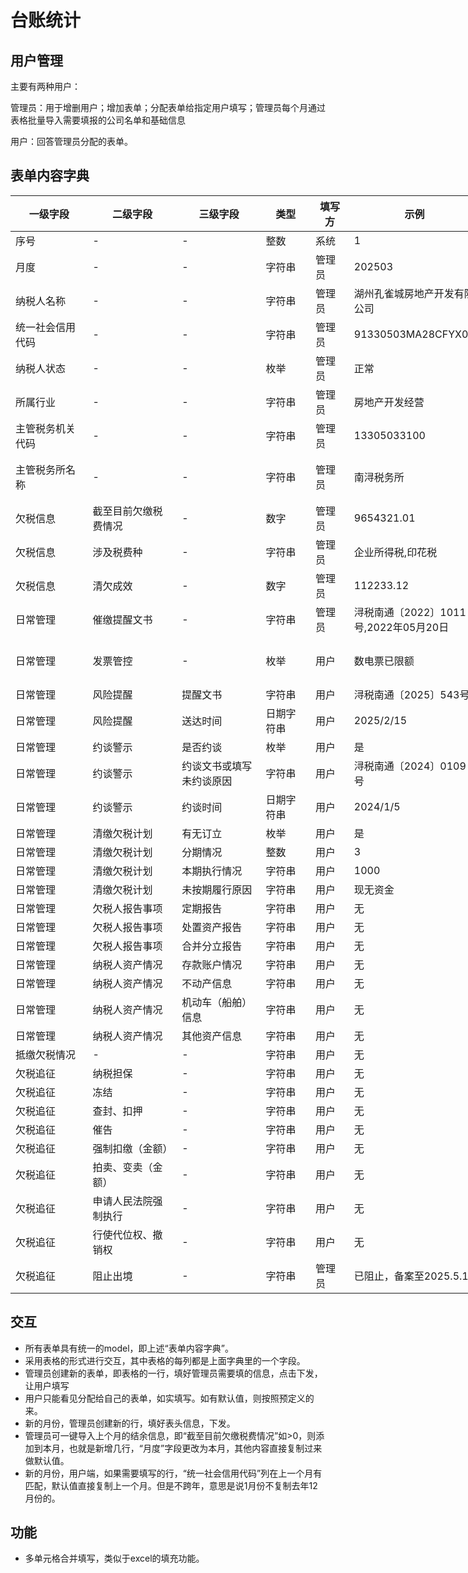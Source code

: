 <style>
  table {
    min-width: 1000px; 设置表格最小总宽度
  }
  th:nth-child(1) { width: 120px; }  /* 一级字段 */
  th:nth-child(2) { width: 140px; }  /* 二级字段 */
  th:nth-child(3) { width: 130px; }  /* 三级字段 */
  th:nth-child(4) { width: 70px; }   /* 类型 */
  th:nth-child(5) { width: 50px; }   /* 填写方 */
  th:nth-child(6) { width: 170px; }  /* 示例 */
  th:nth-child(7) { width: 250px; }  /* 说明 */
</style>

# 台账统计

## 用户管理

主要有两种用户：

管理员：用于增删用户；增加表单；分配表单给指定用户填写；管理员每个月通过表格批量导入需要填报的公司名单和基础信息

用户：回答管理员分配的表单。

## 表单内容字典

| 一级字段 | 二级字段 | 三级字段 | 类型 | 填写方 | 示例 | 说明 |
|----------|----------|----------|------|--------|------|------|
| 序号 | - | - | 整数 | 系统 | 1 | 自增 |
| 月度 | - | - | 字符串 | 管理员 | 202503 | - |
| 纳税人名称 | - | - | 字符串 | 管理员 | 湖州孔雀城房地产开发有限公司 | - |
| 统一社会信用代码 | - | - | 字符串 | 管理员 | 91330503MA28CFYX0Y | 18位（主键） |
| 纳税人状态 | - | - | 枚举 | 管理员 | 正常 | 正常、⾮正常、注销、非正常注销、报验、核销报验 |
| 所属行业 | - | - | 字符串 | 管理员 | 房地产开发经营 | - |
| 主管税务机关代码 | - | - | 字符串 | 管理员 | 13305033100 | 11位（这个管理员直接导入，不用下拉框，以后可能新增用户） |
| 主管税务所名称 | - | - | 字符串 | 管理员 | 南浔税务所 | 南浔税务所、练市税务所、菱湖税务所（就是主管税务机关代码对应的名字） |
| 欠税信息 | 截至目前欠缴税费情况 | - | 数字 | 管理员 | 9654321.01 | 保留2位小数，如<=0则不流入下月 |
| 欠税信息 | 涉及税费种 | - | 字符串 | 管理员 | 企业所得税,印花税 | - |
| 欠税信息 | 清欠成效 | - | 数字 | 管理员 | 112233.12 | 保留2位小数 |
| 日常管理 | 催缴提醒文书 | - | 字符串 | 管理员 | 浔税南通〔2022〕1011号,2022年05月20日 | - |
| 日常管理 | 发票管控 | - | 枚举 | 用户 | 数电票已限额 | 未控票、控票中、数电票已限额、拟列入、限量供应、停止控票、暂停控票 |
| 日常管理 | 风险提醒 | 提醒文书 | 字符串 | 用户 | 浔税南通〔2025〕543号 | - |
| 日常管理 | 风险提醒 | 送达时间 | 日期字符串 | 用户 | 2025/2/15 | YYYY/MM/DD格式 |
| 日常管理 | 约谈警示 | 是否约谈 | 枚举 | 用户 | 是 | 是、否 |
| 日常管理 | 约谈警示 | 约谈文书或填写未约谈原因 | 字符串 | 用户 | 浔税南通〔2024〕0109号 | - |
| 日常管理 | 约谈警示 | 约谈时间 | 日期字符串 | 用户 | 2024/1/5 | YYYY/MM/DD格式 |
| 日常管理 | 清缴欠税计划 | 有无订立 | 枚举 | 用户 | 是 | 是、否 |
| 日常管理 | 清缴欠税计划 | 分期情况 | 整数 | 用户 | 3 | 月份数 |
| 日常管理 | 清缴欠税计划 | 本期执行情况 | 字符串 | 用户 | 1000 | - |
| 日常管理 | 清缴欠税计划 | 未按期履行原因 | 字符串 | 用户 | 现无资金 | - |
| 日常管理 | 欠税人报告事项 | 定期报告 | 字符串 | 用户 | 无 | - |
| 日常管理 | 欠税人报告事项 | 处置资产报告 | 字符串 | 用户 | 无 | - |
| 日常管理 | 欠税人报告事项 | 合并分立报告 | 字符串 | 用户 | 无 | - |
| 日常管理 | 纳税人资产情况 | 存款账户情况 | 字符串 | 用户 | 无 | - |
| 日常管理 | 纳税人资产情况 | 不动产信息 | 字符串 | 用户 | 无 | - |
| 日常管理 | 纳税人资产情况 | 机动车（船舶）信息 | 字符串 | 用户 | 无 | - |
| 日常管理 | 纳税人资产情况 | 其他资产信息 | 字符串 | 用户 | 无 | - |
| 抵缴欠税情况 | - | - | 字符串 | 用户 | 无 | - |
| 欠税追征 | 纳税担保 | - | 字符串 | 用户 | 无 | - |
| 欠税追征 | 冻结 | - | 字符串 | 用户 | 无 | - |
| 欠税追征 | 查封、扣押 | - | 字符串 | 用户 | 无 | - |
| 欠税追征 | 催告 | - | 字符串 | 用户 | 无 | - |
| 欠税追征 | 强制扣缴（金额） | - | 字符串 | 用户 | 无 | - |
| 欠税追征 | 拍卖、变卖（金额） | - | 字符串 | 用户 | 无 | - |
| 欠税追征 | 申请人民法院强制执行 | - | 字符串 | 用户 | 无 | - |
| 欠税追征 | 行使代位权、撤销权 | - | 字符串 | 用户 | 无 | - |
| 欠税追征 | 阻止出境 | - | 字符串 | 管理员 | 已阻止，备案至2025.5.15 | - |

## 交互

- 所有表单具有统一的model，即上述“表单内容字典”。
- 采用表格的形式进行交互，其中表格的每列都是上面字典里的一个字段。
- 管理员创建新的表单，即表格的一行，填好管理员需要填的信息，点击下发，让用户填写
- 用户只能看见分配给自己的表单，如实填写。如有默认值，则按照预定义的来。
- 新的月份，管理员创建新的行，填好表头信息，下发。
- 管理员可一键导入上个月的结余信息，即“截至目前欠缴税费情况”如>0，则添加到本月，也就是新增几行，“月度”字段更改为本月，其他内容直接复制过来做默认值。
- 新的月份，用户端，如果需要填写的行，“统一社会信用代码”列在上一个月有匹配，默认值直接复制上一个月。但是不跨年，意思是说1月份不复制去年12月份的。

## 功能

- 多单元格合并填写，类似于excel的填充功能。
